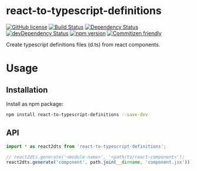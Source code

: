 # react-to-typescript-definitions

[![GitHub license](https://img.shields.io/github/license/KnisterPeter/react-to-typescript-definitions.svg)](https://github.com/KnisterPeter/react-to-typescript-definitions)
[![Build Status](https://api.travis-ci.org/KnisterPeter/react-to-typescript-definitions.svg)](https://travis-ci.org/KnisterPeter/react-to-typescript-definitions)
[![Dependency Status](https://david-dm.org/KnisterPeter/react-to-typescript-definitions.svg)](https://david-dm.org/KnisterPeter/react-to-typescript-definitions)
[![devDependency Status](https://david-dm.org/KnisterPeter/react-to-typescript-definitions/dev-status.svg)](https://david-dm.org/KnisterPeter/react-to-typescript-definitions#info=devDependencies)
[![npm version](https://img.shields.io/npm/v/react-to-typescript-definitions.svg)](https://www.npmjs.com/package/react-to-typescript-definitions)
[![Commitizen friendly](https://img.shields.io/badge/commitizen-friendly-brightgreen.svg)](http://commitizen.github.io/cz-cli/)

Create typescript definitions files (d.ts) from react components.

# Usage

## Installation
Install as npm package:

```sh
npm install react-to-typescript-definitions --save-dev
```

## API

```js
import * as react2dts from 'react-to-typescript-definitions';

// react2dts.generate('<module-name>', '<path/to/react-component>');
react2dts.generate('component', path.join(__dirname, 'component.jsx'));

```
